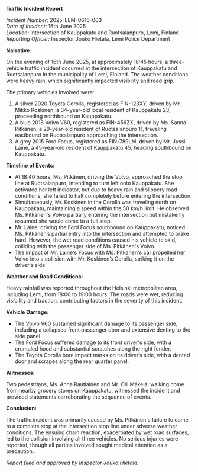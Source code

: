 **Traffic Incident Report**

*Incident Number:* 2025-LEM-0616-003  
*Date of Incident:* 16th June 2025  
*Location:* Intersection of Kauppakatu and Ruotsalanpuro, Lemi, Finland  
*Reporting Officer:* Inspector Jouko Hietala, Lemi Police Department  

**Narrative:**

On the evening of 16th June 2025, at approximately 18:45 hours, a three-vehicle traffic incident occurred at the intersection of Kauppakatu and Ruotsalanpuro in the municipality of Lemi, Finland. The weather conditions were heavy rain, which significantly impacted visibility and road grip.

The primary vehicles involved were:
1. A silver 2020 Toyota Corolla, registered as FIN-123XY, driven by Mr. Mikko Koskinen, a 34-year-old local resident of Kauppakatu 23, proceeding northbound on Kauppakatu.
2. A blue 2018 Volvo V60, registered as FIN-456ZX, driven by Ms. Sanna Pitkänen, a 29-year-old resident of Ruotsalanpuro 11, traveling eastbound on Ruotsalanpuro approaching the intersection.
3. A grey 2015 Ford Focus, registered as FIN-789LM, driven by Mr. Jussi Laine, a 45-year-old resident of Kauppakatu 45, heading southbound on Kauppakatu.

**Timeline of Events:**

- At 18:40 hours, Ms. Pitkänen, driving the Volvo, approached the stop line at Ruotsalanpuro, intending to turn left onto Kauppakatu. She activated her left indicator, but due to heavy rain and slippery road conditions, she failed to halt completely before entering the intersection.
- Simultaneously, Mr. Koskinen in the Corolla was traveling north on Kauppakatu, maintaining a speed within the 50 km/h limit. He observed Ms. Pitkänen's Volvo partially entering the intersection but mistakenly assumed she would come to a full stop.
- Mr. Laine, driving the Ford Focus southbound on Kauppakatu, noticed Ms. Pitkänen’s partial entry into the intersection and attempted to brake hard. However, the wet road conditions caused his vehicle to skid, colliding with the passenger side of Ms. Pitkänen's Volvo.
- The impact of Mr. Laine's Focus with Ms. Pitkänen's car propelled her Volvo into a collision with Mr. Koskinen’s Corolla, striking it on the driver's side.

**Weather and Road Conditions:**

Heavy rainfall was reported throughout the Helsinki metropolitan area, including Lemi, from 18:00 to 19:00 hours. The roads were wet, reducing visibility and traction, contributing factors in the severity of this incident.

**Vehicle Damage:**

- The Volvo V60 sustained significant damage to its passenger side, including a collapsed front passenger door and extensive denting to the side panel.
- The Ford Focus suffered damage to its front driver's side, with a crumpled hood and substantial scratches along the right fender.
- The Toyota Corolla bore impact marks on its driver’s side, with a dented door and scrapes along the rear quarter panel.

**Witnesses:**

Two pedestrians, Ms. Anna Rautiainen and Mr. Olli Mäkelä, walking home from nearby grocery stores on Kauppakatu, witnessed the incident and provided statements corroborating the sequence of events.

**Conclusion:**

The traffic incident was primarily caused by Ms. Pitkänen's failure to come to a complete stop at the intersection stop line under adverse weather conditions. The ensuing chain reaction, exacerbated by wet road surfaces, led to the collision involving all three vehicles. No serious injuries were reported, though all parties involved sought medical attention as a precaution.

*Report filed and approved by Inspector Jouko Hietala.*